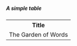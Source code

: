 <!DOCTYPE html>
<html>
<body>

<h5>A simple table</h5>

 <table style="width:100%">
  <tr>
    <th>Title</th>
  </tr>
  <tr>
    <td align="center">The Garden of Words</td>
  </tr>
</table>

</body>
</html>
